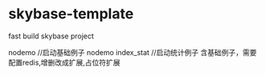 # skybase-template
fast build skybase project

nodemo //启动基础例子
nodemo index_stat //启动统计例子 含基础例子，需要配置redis,增删改成扩展,占位符扩展

